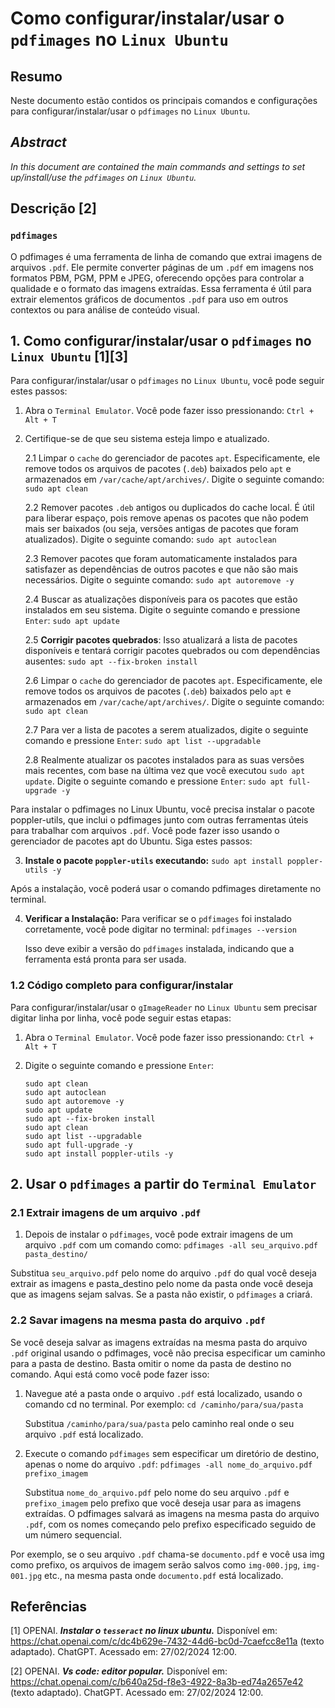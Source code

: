 # Como configurar/instalar/usar o `pdfimages` no `Linux Ubuntu`

## Resumo

Neste documento estão contidos os principais comandos e configurações para configurar/instalar/usar o `pdfimages` no `Linux Ubuntu`.

## _Abstract_

_In this document are contained the main commands and settings to set up/install/use the `pdfimages` on `Linux Ubuntu`._

## Descrição [2]

### `pdfimages`

O pdfimages é uma ferramenta de linha de comando que extrai imagens de arquivos `.pdf`. Ele permite converter páginas de um `.pdf` em imagens nos formatos PBM, PGM, PPM e JPEG, oferecendo opções para controlar a qualidade e o formato das imagens extraídas. Essa ferramenta é útil para extrair elementos gráficos de documentos `.pdf` para uso em outros contextos ou para análise de conteúdo visual.


## 1. Como configurar/instalar/usar o `pdfimages` no `Linux Ubuntu` [1][3]

Para configurar/instalar/usar o `pdfimages` no `Linux Ubuntu`, você pode seguir estes passos:

1. Abra o `Terminal Emulator`. Você pode fazer isso pressionando: `Ctrl + Alt + T`    

2. Certifique-se de que seu sistema esteja limpo e atualizado.

    2.1 Limpar o `cache` do gerenciador de pacotes `apt`. Especificamente, ele remove todos os arquivos de pacotes (`.deb`) baixados pelo `apt` e armazenados em `/var/cache/apt/archives/`. Digite o seguinte comando: `sudo apt clean` 
    
    2.2 Remover pacotes `.deb` antigos ou duplicados do cache local. É útil para liberar espaço, pois remove apenas os pacotes que não podem mais ser baixados (ou seja, versões antigas de pacotes que foram atualizados). Digite o seguinte comando: `sudo apt autoclean`

    2.3 Remover pacotes que foram automaticamente instalados para satisfazer as dependências de outros pacotes e que não são mais necessários. Digite o seguinte comando: `sudo apt autoremove -y`

    2.4 Buscar as atualizações disponíveis para os pacotes que estão instalados em seu sistema. Digite o seguinte comando e pressione `Enter`: `sudo apt update`

    2.5 **Corrigir pacotes quebrados**: Isso atualizará a lista de pacotes disponíveis e tentará corrigir pacotes quebrados ou com dependências ausentes: `sudo apt --fix-broken install`

    2.6 Limpar o `cache` do gerenciador de pacotes `apt`. Especificamente, ele remove todos os arquivos de pacotes (`.deb`) baixados pelo `apt` e armazenados em `/var/cache/apt/archives/`. Digite o seguinte comando: `sudo apt clean` 
    
    2.7 Para ver a lista de pacotes a serem atualizados, digite o seguinte comando e pressione `Enter`:  `sudo apt list --upgradable`

    2.8 Realmente atualizar os pacotes instalados para as suas versões mais recentes, com base na última vez que você executou `sudo apt update`. Digite o seguinte comando e pressione `Enter`: `sudo apt full-upgrade -y`
    

Para instalar o pdfimages no Linux Ubuntu, você precisa instalar o pacote poppler-utils, que inclui o pdfimages junto com outras ferramentas úteis para trabalhar com arquivos `.pdf`. Você pode fazer isso usando o gerenciador de pacotes apt do Ubuntu. Siga estes passos:

3. **Instale o pacote `poppler-utils` executando:** `sudo apt install poppler-utils -y`

Após a instalação, você poderá usar o comando pdfimages diretamente no terminal.

4. **Verificar a Instalação:** Para verificar se o `pdfimages` foi instalado corretamente, você pode digitar no terminal: `pdfimages --version`

    Isso deve exibir a versão do `pdfimages` instalada, indicando que a ferramenta está pronta para ser usada.

### 1.2 Código completo para configurar/instalar

Para configurar/instalar/usar o `gImageReader` no `Linux Ubuntu` sem precisar digitar linha por linha, você pode seguir estas etapas:

1. Abra o `Terminal Emulator`. Você pode fazer isso pressionando: `Ctrl + Alt + T`

2. Digite o seguinte comando e pressione `Enter`:

    ```
    sudo apt clean
    sudo apt autoclean
    sudo apt autoremove -y
    sudo apt update
    sudo apt --fix-broken install
    sudo apt clean
    sudo apt list --upgradable
    sudo apt full-upgrade -y
    sudo apt install poppler-utils -y
    ```
    

## 2. Usar o `pdfimages` a partir do `Terminal Emulator`

### 2.1 Extrair imagens de um arquivo `.pdf`

1. Depois de instalar o `pdfimages`, você pode extrair imagens de um arquivo `.pdf` com um comando como: `pdfimages -all seu_arquivo.pdf pasta_destino/`

  Substitua `seu_arquivo.pdf` pelo nome do arquivo `.pdf` do qual você deseja extrair as imagens e pasta_destino pelo nome da pasta onde você deseja que as imagens sejam salvas. Se a pasta não existir, o `pdfimages` a criará.

### 2.2 Savar imagens na mesma pasta do arquivo `.pdf`

Se você deseja salvar as imagens extraídas na mesma pasta do arquivo `.pdf` original usando o pdfimages, você não precisa especificar um caminho para a pasta de destino. Basta omitir o nome da pasta de destino no comando. Aqui está como você pode fazer isso:

1. Navegue até a pasta onde o arquivo `.pdf` está localizado, usando o comando cd no terminal. Por exemplo: `cd /caminho/para/sua/pasta`

    Substitua `/caminho/para/sua/pasta` pelo caminho real onde o seu arquivo `.pdf` está localizado.

2. Execute o comando `pdfimages` sem especificar um diretório de destino, apenas o nome do arquivo `.pdf`: `pdfimages -all nome_do_arquivo.pdf prefixo_imagem`

    Substitua `nome_do_arquivo.pdf` pelo nome do seu arquivo `.pdf` e `prefixo_imagem` pelo prefixo que você deseja usar para as imagens extraídas. O pdfimages salvará as imagens na mesma pasta do arquivo `.pdf`, com os nomes começando pelo prefixo especificado seguido de um número sequencial.

Por exemplo, se o seu arquivo `.pdf` chama-se `documento.pdf` e você usa img como prefixo, os arquivos de imagem serão salvos como `img-000.jpg`, `img-001.jpg` etc., na mesma pasta onde `documento.pdf` está localizado.

## Referências

[1] OPENAI. ***Instalar o `tesseract` no linux ubuntu.*** Disponível em: <https://chat.openai.com/c/dc4b629e-7432-44d6-bc0d-7caefcc8e11a> (texto adaptado). ChatGPT. Acessado em: 27/02/2024 12:00.

[2] OPENAI. ***Vs code: editor popular.*** Disponível em: <https://chat.openai.com/c/b640a25d-f8e3-4922-8a3b-ed74a2657e42> (texto adaptado). ChatGPT. Acessado em: 27/02/2024 12:00.

